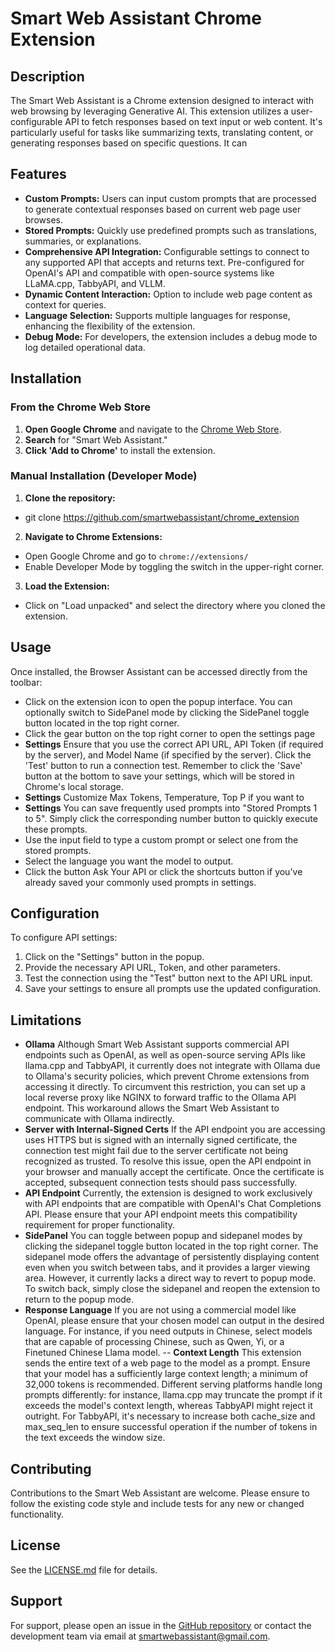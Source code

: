 # Smart Web Assistant Chrome Extension

## Description
The Smart Web Assistant is a Chrome extension designed to interact with web browsing by leveraging Generative AI. This extension utilizes a user-configurable API to fetch responses based on text input or web content. It's particularly useful for tasks like summarizing texts, translating content, or generating responses based on specific questions.
It can 

## Features
- **Custom Prompts:** Users can input custom prompts that are processed to generate contextual responses based on current web page user browses.
- **Stored Prompts:** Quickly use predefined prompts such as translations, summaries, or explanations.
- **Comprehensive API Integration:** Configurable settings to connect to any supported API that accepts and returns text. Pre-configured for OpenAI's API and compatible with open-source systems like LLaMA.cpp, TabbyAPI, and VLLM.
- **Dynamic Content Interaction:** Option to include web page content as context for queries.
- **Language Selection:** Supports multiple languages for response, enhancing the flexibility of the extension.
- **Debug Mode:** For developers, the extension includes a debug mode to log detailed operational data.

## Installation
### From the Chrome Web Store
1. **Open Google Chrome** and navigate to the [Chrome Web Store](https://chrome.google.com/webstore).
2. **Search** for "Smart Web Assistant."
3. **Click 'Add to Chrome'** to install the extension.

### Manual Installation (Developer Mode)
1. **Clone the repository:**
- git clone https://github.com/smartwebassistant/chrome_extension
2. **Navigate to Chrome Extensions:**
- Open Google Chrome and go to `chrome://extensions/`
- Enable Developer Mode by toggling the switch in the upper-right corner.
3. **Load the Extension:**
- Click on "Load unpacked" and select the directory where you cloned the extension.

## Usage
Once installed, the Browser Assistant can be accessed directly from the toolbar:
- Click on the extension icon to open the popup interface. You can optionally switch to SidePanel mode by clicking the SidePanel toggle button located in the top right corner.
- Click the gear button on the top right corner to open the settings page
- **Settings** Ensure that you use the correct API URL, API Token (if required by the server), and Model Name (if specified by the server). Click the 'Test' button to run a connection test. Remember to click the 'Save' button at the bottom to save your settings, which will be stored in Chrome's local storage.
- **Settings** Customize Max Tokens, Temperature, Top P if you want to
- **Settings** You can save frequently used prompts into "Stored Prompts 1 to 5". Simply click the corresponding number button to quickly execute these prompts.
- Use the input field to type a custom prompt or select one from the stored prompts.
- Select the language you want the model to output.
- Click the button Ask Your API or click the shortcuts button if you've already saved your commonly used prompts in settings.

## Configuration
To configure API settings:
1. Click on the "Settings" button in the popup.
2. Provide the necessary API URL, Token, and other parameters.
3. Test the connection using the "Test" button next to the API URL input.
4. Save your settings to ensure all prompts use the updated configuration.

## Limitations
- **Ollama** Although Smart Web Assistant supports commercial API endpoints such as OpenAI, as well as open-source serving APIs like llama.cpp and TabbyAPI, it currently does not integrate with Ollama due to Ollama's security policies, which prevent Chrome extensions from accessing it directly. To circumvent this restriction, you can set up a local reverse proxy like NGINX to forward traffic to the Ollama API endpoint. This workaround allows the Smart Web Assistant to communicate with Ollama indirectly.
- **Server with Internal-Signed Certs** If the API endpoint you are accessing uses HTTPS but is signed with an internally signed certificate, the connection test might fail due to the server certificate not being recognized as trusted. To resolve this issue, open the API endpoint in your browser and manually accept the certificate. Once the certificate is accepted, subsequent connection tests should pass successfully.
- **API Endpoint** Currently, the extension is designed to work exclusively with API endpoints that are compatible with OpenAI's Chat Completions API. Please ensure that your API endpoint meets this compatibility requirement for proper functionality.
- **SidePanel** You can toggle between popup and sidepanel modes by clicking the sidepanel toggle button located in the top right corner. The sidepanel mode offers the advantage of persistently displaying content even when you switch between tabs, and it provides a larger viewing area. However, it currently lacks a direct way to revert to popup mode. To switch back, simply close the sidepanel and reopen the extension to return to the popup mode.
- **Response Language** If you are not using a commercial model like OpenAI, please ensure that your chosen model can output in the desired language. For instance, if you need outputs in Chinese, select models that are capable of processing Chinese, such as Qwen, Yi, or a Finetuned Chinese Llama model.
-- **Context Length** This extension sends the entire text of a web page to the model as a prompt. Ensure that your model has a sufficiently large context length; a minimum of 32,000 tokens is recommended. Different serving platforms handle long prompts differently: for instance, llama.cpp may truncate the prompt if it exceeds the model's context length, whereas TabbyAPI might reject it outright. For TabbyAPI, it's necessary to increase both cache_size and max_seq_len to ensure successful operation if the number of tokens in the text exceeds the window size.

## Contributing
Contributions to the Smart Web Assistant are welcome. Please ensure to follow the existing code style and include tests for any new or changed functionality.

## License
See the [LICENSE.md](LICENSE) file for details.

## Support
For support, please open an issue in the [GitHub repository](https://github.com/your-repository) or contact the development team via email at [smartwebassistant@gmail.com](mailto:smartwebassistant@gmail.com).
